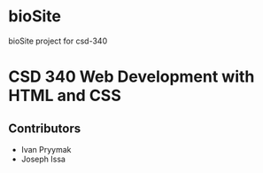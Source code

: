 # bioSite
bioSite project for csd-340

<h1>CSD 340 Web Development with HTML and CSS</h1>
<h2>Contributors</h2>
<ul>
    <li>Ivan Pryymak</l1>
    <li>Joseph Issa</li>
</ul>
